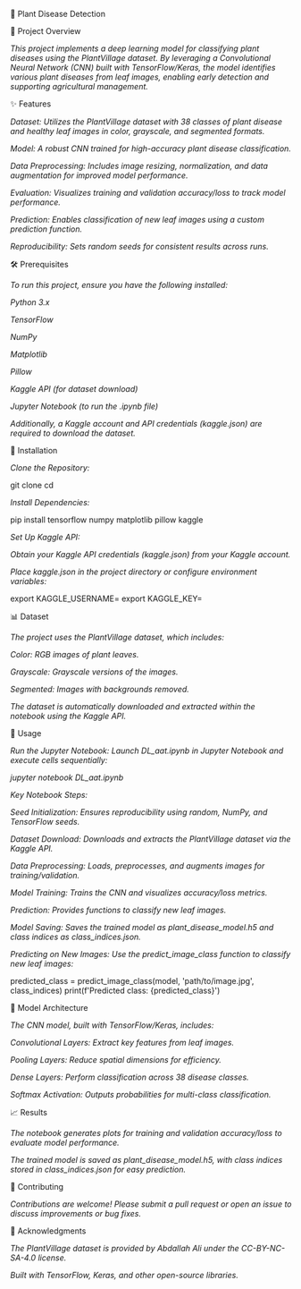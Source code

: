 🌱 Plant Disease Detection

📝 Project Overview

*This project implements a deep learning model for classifying plant diseases using the PlantVillage dataset. By leveraging a Convolutional Neural Network (CNN) built with TensorFlow/Keras, the model identifies various plant diseases from leaf images, enabling early detection and supporting agricultural management.*



✨ Features





*Dataset: Utilizes the PlantVillage dataset with 38 classes of plant disease and healthy leaf images in color, grayscale, and segmented formats.*



*Model: A robust CNN trained for high-accuracy plant disease classification.*



*Data Preprocessing: Includes image resizing, normalization, and data augmentation for improved model performance.*



*Evaluation: Visualizes training and validation accuracy/loss to track model performance.*



*Prediction: Enables classification of new leaf images using a custom prediction function.*



*Reproducibility: Sets random seeds for consistent results across runs.*



🛠️ Prerequisites

*To run this project, ensure you have the following installed:*





*Python 3.x*



*TensorFlow*



*NumPy*



*Matplotlib*



*Pillow*



*Kaggle API (for dataset download)*



*Jupyter Notebook (to run the .ipynb file)*

*Additionally, a Kaggle account and API credentials (kaggle.json) are required to download the dataset.*



🚀 Installation





*Clone the Repository:*

git clone <repository-url>
cd <repository-directory>



*Install Dependencies:*

pip install tensorflow numpy matplotlib pillow kaggle



*Set Up Kaggle API:*





*Obtain your Kaggle API credentials (kaggle.json) from your Kaggle account.*



*Place kaggle.json in the project directory or configure environment variables:*

export KAGGLE_USERNAME=<your-username>
export KAGGLE_KEY=<your-api-key>



📊 Dataset

*The project uses the PlantVillage dataset, which includes:*





*Color: RGB images of plant leaves.*



*Grayscale: Grayscale versions of the images.*



*Segmented: Images with backgrounds removed.*

*The dataset is automatically downloaded and extracted within the notebook using the Kaggle API.*



📖 Usage





*Run the Jupyter Notebook: Launch DL_aat.ipynb in Jupyter Notebook and execute cells sequentially:*

*jupyter notebook DL_aat.ipynb*



*Key Notebook Steps:*





*Seed Initialization: Ensures reproducibility using random, NumPy, and TensorFlow seeds.*



*Dataset Download: Downloads and extracts the PlantVillage dataset via the Kaggle API.*



*Data Preprocessing: Loads, preprocesses, and augments images for training/validation.*



*Model Training: Trains the CNN and visualizes accuracy/loss metrics.*



*Prediction: Provides functions to classify new leaf images.*



*Model Saving: Saves the trained model as plant_disease_model.h5 and class indices as class_indices.json.*



*Predicting on New Images: Use the predict_image_class function to classify new leaf images:*

predicted_class = predict_image_class(model, 'path/to/image.jpg', class_indices)
print(f'Predicted class: {predicted_class}')



🧠 Model Architecture

*The CNN model, built with TensorFlow/Keras, includes:*





*Convolutional Layers: Extract key features from leaf images.*



*Pooling Layers: Reduce spatial dimensions for efficiency.*



*Dense Layers: Perform classification across 38 disease classes.*



*Softmax Activation: Outputs probabilities for multi-class classification.*



📈 Results





*The notebook generates plots for training and validation accuracy/loss to evaluate model performance.*



*The trained model is saved as plant_disease_model.h5, with class indices stored in class_indices.json for easy prediction.*

🤝 Contributing

*Contributions are welcome! Please submit a pull request or open an issue to discuss improvements or bug fixes.*



🙏 Acknowledgments





*The PlantVillage dataset is provided by Abdallah Ali under the CC-BY-NC-SA-4.0 license.*



*Built with TensorFlow, Keras, and other open-source libraries.*
